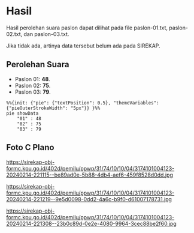 # Hasil

Hasil perolehan suara paslon dapat dilihat pada file paslon-01.txt, paslon-02.txt, dan paslon-03.txt.

Jika tidak ada, artinya data tersebut belum ada pada SIREKAP.

## Perolehan Suara

 * Paslon 01: **48**.
 * Paslon 02: **75**.
 * Paslon 03: **79**.

```mermaid
%%{init: {"pie": {"textPosition": 0.5}, "themeVariables": {"pieOuterStrokeWidth": "5px"}} }%%
pie showData
    "01" : 48
    "02" : 75
    "03" : 79
```
## Foto C Plano

https://sirekap-obj-formc.kpu.go.id/402d/pemilu/ppwp/31/74/10/10/04/3174101004123-20240214-221115--be89ad0e-5b88-4db4-aef6-459f8528d0dd.jpg

https://sirekap-obj-formc.kpu.go.id/402d/pemilu/ppwp/31/74/10/10/04/3174101004123-20240214-221219--9e5d0098-0dd2-4a6c-b9f0-d61007178731.jpg

https://sirekap-obj-formc.kpu.go.id/402d/pemilu/ppwp/31/74/10/10/04/3174101004123-20240214-221308--23b0c89d-0e2e-4080-9964-3cec88be2f60.jpg
